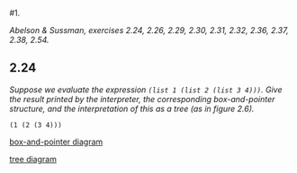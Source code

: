 #1.

*Abelson & Sussman, exercises 2.24, 2.26, 2.29, 2.30, 2.31, 2.32, 2.36, 2.37, 2.38, 2.54.*

## 2.24

*Suppose we evaluate the expression `(list 1 (list 2 (list 3 4)))`. Give the result printed by the interpreter, the corresponding box-and-pointer structure, and the interpretation of this as a tree (as in figure 2.6).*

`(1 (2 (3 4)))`

[box-and-pointer diagram](images/A&S2-24boxdiagram.png)

[tree diagram](images/A&S2-24treediagram.png)
